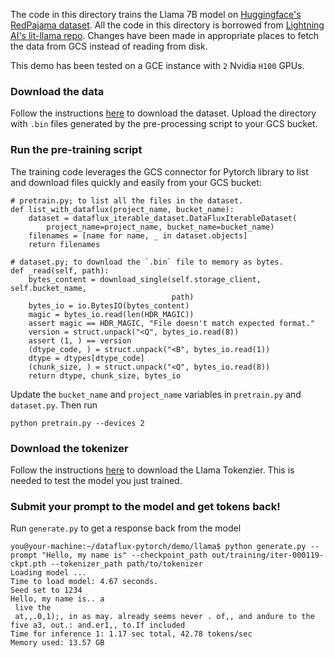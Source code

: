 The code in this directory trains the Llama 7B model on [Huggingface's RedPajama dataset](https://huggingface.co/datasets/togethercomputer/RedPajama-Data-1T-Sample/tree/main). All the code in this directory is borrowed from [Lightning AI's lit-llama repo](https://github.com/Lightning-AI/lit-llama). Changes have been made in appropriate places to fetch the data from GCS instead of reading from disk.

This demo has been tested on a GCE instance with `2` Nvidia `H100` GPUs.

### Download the data

Follow the instructions [here](https://github.com/Lightning-AI/lit-llama/blob/main/howto/train_redpajama.md#prepare-redpajama-for-training) to download the dataset. Upload the directory with `.bin` files generated by the pre-processing script to your GCS bucket.


### Run the pre-training script

The training code leverages the GCS connector for Pytorch library to list and download files quickly and easily from your GCS bucket:

```
# pretrain.py; to list all the files in the dataset.
def list_with_dataflux(project_name, bucket_name):
    dataset = dataflux_iterable_dataset.DataFluxIterableDataset(
        project_name=project_name, bucket_name=bucket_name)
    filenames = [name for name, _ in dataset.objects]
    return filenames

```

```
# dataset.py; to download the `.bin` file to memory as bytes.
def _read(self, path):
    bytes_content = download_single(self.storage_client, self.bucket_name,
                                    path)
    bytes_io = io.BytesIO(bytes_content)
    magic = bytes_io.read(len(HDR_MAGIC))
    assert magic == HDR_MAGIC, "File doesn't match expected format."
    version = struct.unpack("<Q", bytes_io.read(8))
    assert (1, ) == version
    (dtype_code, ) = struct.unpack("<B", bytes_io.read(1))
    dtype = dtypes[dtype_code]
    (chunk_size, ) = struct.unpack("<Q", bytes_io.read(8))
    return dtype, chunk_size, bytes_io
```

Update the `bucket_name` and `project_name` variables in `pretrain.py` and `dataset.py`. Then run

```
python pretrain.py --devices 2
```

### Download the tokenizer

Follow the instructions [here](https://github.com/Lightning-AI/lit-llama/blob/main/howto/download_weights.md#openllama) to download the Llama Tokenzier. This is needed to test the model you just trained.

### Submit your prompt to the model and get tokens back!

Run `generate.py` to get a response back from the model

```
you@your-machine:~/dataflux-pytorch/demo/llama$ python generate.py --prompt "Hello, my name is" --checkpoint_path out/training/iter-000119-ckpt.pth --tokenizer_path path/to/tokenizer
Loading model ...
Time to load model: 4.67 seconds.
Seed set to 1234
Hello, my name is.. a
 live the
 at,,.0,1);, in as may. already seems never . of,, and andure to the five a3, out.: and.er1,, to.If included
Time for inference 1: 1.17 sec total, 42.78 tokens/sec
Memory used: 13.57 GB
```

